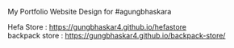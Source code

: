My Portfolio Website Design
for #agungbhaskara

Hefa Store : https://gungbhaskar4.github.io/hefastore <br>
backpack store : https://gungbhaskar4.github.io/backpack-store/
